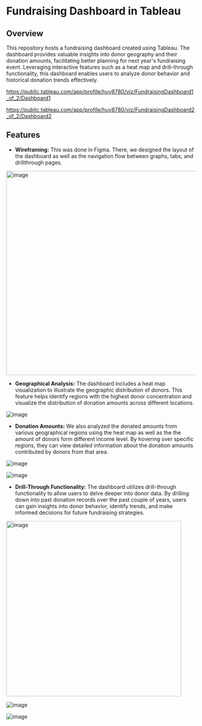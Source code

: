 # Fundraising Dashboard in Tableau

## Overview
This repository hosts a fundraising dashboard created using Tableau. The dashboard provides valuable insights into donor geography and their donation amounts, facilitating better planning for next year's fundraising event. Leveraging interactive features such as a heat map and drill-through functionality, this dashboard enables users to analyze donor behavior and historical donation trends effectively.

https://public.tableau.com/app/profile/huy8780/viz/FundraisingDashboard1_of_2/Dashboard1

https://public.tableau.com/app/profile/huy8780/viz/FundraisingDashboard2_of_2/Dashboard2

## Features

- **Wireframing:** This was done in Figma. There, we designed the layout of the dashboard as well as the navigation flow between graphs, tabs, and drillthrough pages.

<img width="541" alt="image" src="https://github.com/iamhuytran/fundraiser_dashboard_tableau/assets/102829980/30b9c393-8588-48fe-a911-3c15a2a0d5c5">


- **Geographical Analysis:** The dashboard includes a heat map visualization to illustrate the geographic distribution of donors. This feature helps identify regions with the highest donor concentration and visualize the distribution of donation amounts across different locations.

![image](https://github.com/iamhuytran/fundraiser_dashboard/assets/102829980/188885b7-a752-40a4-b314-9b94622ac030)


- **Donation Amounts:** We also analyzed the donated amounts from various geographical regions using the heat map as well as the the amount of donors form different income level. By hovering over specific regions, they can view detailed information about the donation amounts contributed by donors from that area.

![image](https://github.com/iamhuytran/fundraiser_dashboard/assets/102829980/d124aa51-d978-4a4d-97ae-17a27526f206)

![image](https://github.com/iamhuytran/fundraiser_dashboard/assets/102829980/91a0bb25-77e9-4a2e-b15d-e2a2bab5d96c)


- **Drill-Through Functionality:** The dashboard utilizes drill-through functionality to allow users to delve deeper into donor data. By drilling down into past donation records over the past couple of years, users can gain insights into donor behavior, identify trends, and make informed decisions for future fundraising strategies.

<img width="465" alt="image" src="https://github.com/iamhuytran/fundraiser_dashboard/assets/102829980/76aab342-50d5-49e8-b86c-e4fe8fa642a8">

![image](https://github.com/iamhuytran/fundraiser_dashboard/assets/102829980/21ade155-bbc3-4b57-abab-0adde984fde3)

![image](https://github.com/iamhuytran/fundraiser_dashboard/assets/102829980/c2a2d6ad-80fe-4c75-90f7-689403467674)



